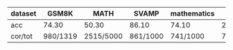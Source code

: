 |dataset|GSM8K|MATH|SVAMP|mathematics|ocw|aime24|amc23|carp_en|college_math|olympiadbench|
|--|--|--|--|--|--|--|--|--|--|--|
|acc|74.30|50.30|86.10|74.10|28.31|3.33|25.00|43.44|28.50|17.04|
|cor/tot|980/1319|2515/5000|861/1000|741/1000|77/272|1/30|10/40|424/976|803/2818|115/675|
